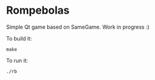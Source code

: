 Rompebolas
==========
Simple Qt game based on SameGame. Work in progress :)

To build it:
```
make
```

To run it:
```
./rb
```

